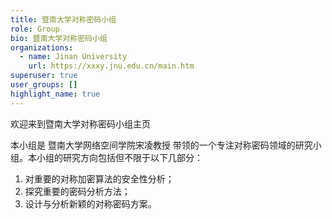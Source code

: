 ```yaml
---
title: 暨南大学对称密码小组
role: Group
bio: 暨南大学对称密码小组
organizations:
  - name: Jinan University
    url: https://xxxy.jnu.edu.cn/main.htm
superuser: true
user_groups: []
highlight_name: true
---
```

欢迎来到暨南大学对称密码小组主页

本小组是 暨南大学网络空间学院宋凌教授 带领的一个专注对称密码领域的研究小组。本小组的研究方向包括但不限于以下几部分：

1. 对重要的对称加密算法的安全性分析；
2. 探究重要的密码分析方法；
3. 设计与分析新颖的对称密码方案。
